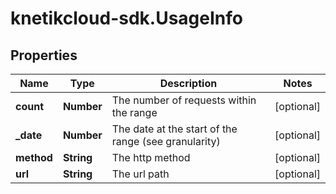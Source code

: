 # knetikcloud-sdk.UsageInfo

## Properties
Name | Type | Description | Notes
------------ | ------------- | ------------- | -------------
**count** | **Number** | The number of requests within the range | [optional] 
**_date** | **Number** | The date at the start of the range (see granularity) | [optional] 
**method** | **String** | The http method | [optional] 
**url** | **String** | The url path | [optional] 


